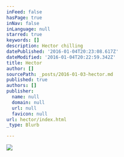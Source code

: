 ```yaml
---
inFeed: false
hasPage: true
inNav: false
inLanguage: null
starred: true
keywords: []
description: Hector chilling
datePublished: '2016-01-04T20:23:08.617Z'
dateModified: '2016-01-04T20:22:59.342Z'
title: Hector
author: []
sourcePath: _posts/2016-01-03-hector.md
published: true
authors: []
publisher:
  name: null
  domain: null
  url: null
  favicon: null
url: hector/index.html
_type: Blurb

---
```

![](https://the-grid-user-content.s3-us-west-2.amazonaws.com/7a46ed5f-215c-4ab9-80e4-12337282e28e.jpg)